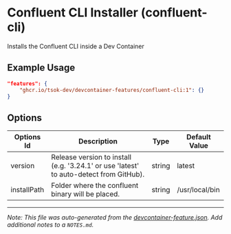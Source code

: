 
# Confluent CLI Installer (confluent-cli)

Installs the Confluent CLI inside a Dev Container

## Example Usage

```json
"features": {
    "ghcr.io/tsok-dev/devcontainer-features/confluent-cli:1": {}
}
```

## Options

| Options Id | Description | Type | Default Value |
|-----|-----|-----|-----|
| version | Release version to install (e.g. '3.24.1' or use 'latest' to auto-detect from GitHub). | string | latest |
| installPath | Folder where the confluent binary will be placed. | string | /usr/local/bin |



---

_Note: This file was auto-generated from the [devcontainer-feature.json](https://github.com/tsok-dev/devcontainer-features/blob/main/src/confluent-cli/devcontainer-feature.json).  Add additional notes to a `NOTES.md`._
